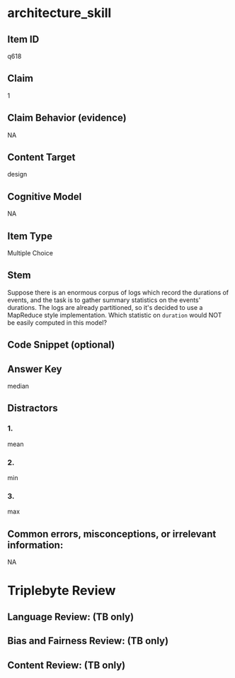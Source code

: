 # architecture_skill

## Item ID
q618

## Claim
1

## Claim Behavior (evidence)
NA

## Content Target
design

## Cognitive Model
NA

## Item Type
Multiple Choice

## Stem
Suppose there is an enormous corpus of logs which record the durations of events, and the task is to gather summary statistics on the events' durations.  The logs are already partitioned, so it's decided to use a MapReduce style implementation.  Which statistic on `duration` would NOT be easily computed in this model?

## Code Snippet (optional)


## Answer Key
median

## Distractors

### 1.
mean

### 2.
min

### 3.
max

## Common errors, misconceptions, or irrelevant information:
NA

# Triplebyte Review


## Language Review: (TB only)


## Bias and Fairness Review: (TB only)


## Content Review: (TB only)

